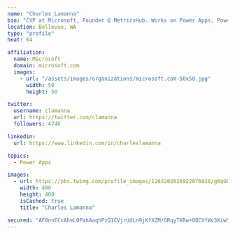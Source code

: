 ```yaml
---
name: "Charles Lamanna"
bio: "CVP at Microsoft, Founder @ MetricsHub. Works on Power Apps, Power Automate, Power Virtual Agent, Common Data Service and Dynamics 365."
location: Bellevue, WA
type: "profile"
heat: 64

affiliation:
  name: Microsoft
  domain: microsoft.com
  images:
    - url: "/assets/images/organizations/microsoft.com-50x50.jpg"
      width: 50
      height: 50

twitter:
  username: clamanna
  url: https://twitter.com/clamanna
  followers: 4746

linkedin:
  url: https://www.linkedin.com/in/charleslamanna

topics:
  - Power Apps

images:
  - url: https://pbs.twimg.com/profile_images/1263202626922876928/g6qGbHZ-_400x400.jpg
    width: 400
    height: 400
    isCached: true
    title: "Charles Lamanna"

secured: "AF0nnECcAheL0PahAaqhPzQ1CVjrUdLn9jKfXZM/GRqyTKRw+08CVfWv3Kiw5N0jfNxln07GeW2iC/am3X1Ep6H8PNPkfMiaenkLpcJldSMoTwsdQUUswSlMAfJIDgIjs9WZoPvFJCX2vHLG8JiQxQ6yxARn2Cq7mPESSgH/MeVxr9axAnkgim3eFbRHSN2MYuzZ3D1ed0EPyHBW8IEBhfK07LlwvliqMR/ogQSemZhlwl0/kg9xMN8MWrlbiIpWFHWMEGWtvDSury8l/dm/YTt61sjhWATNflB03TPCUjYaOIv7UcJ699WX4w64cM4o6ENMqOKGHUw1LRfmaQa3D1PlkdOnigyFp7Wv66J9qiSk7+LnoKjI/1bfDyldAbiJvfC9LQAaoQWMBY9ccMfXyufn18tzxS9m6/wmb0XjbtA=;bdoj4fv/Rv1ah2r0Flr85w=="
---
```


